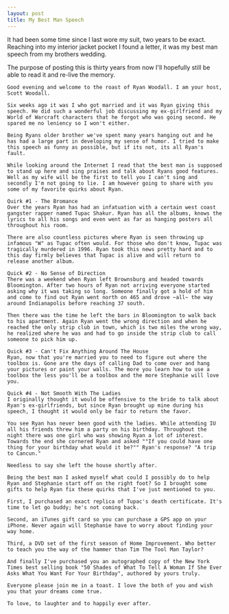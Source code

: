 ---
layout: post
title: My Best Man Speech
---It had been some time since I last wore my suit, two years to be exact. Reaching into my interior jacket pocket I found a letter, it was my best man speech from my brothers wedding.The purpose of posting this is thirty years from now I'll hopefully still be able to read it and re-live the memory.	Good evening and welcome to the roast of Ryan Woodall. I am your host, Scott Woodall.		Six weeks ago it was I who got married and it was Ryan giving this speech. He did such a wonderful job discussing my ex-girlfriend and my World of Warcraft characters that he forgot who was going second. He spared me no leniency so I won't either.		Being Ryans older brother we've spent many years hanging out and he has had a large part in developing my sense of humor. I tried to make this speech as funny as possible, but if its not, its all Ryan's fault.		While looking around the Internet I read that the best man is supposed to stand up here and sing praises and talk about Ryans good features. Well as my wife will be the first to tell you I can't sing and secondly I'm not going to lie. I am however going to share with you some of my favorite quirks about Ryan.		Quirk #1 - The Bromance	Over the years Ryan has had an infatuation with a certain west coast gangster rapper named Tupac Shakur. Ryan has all the albums, knows the lyrics to all his songs and even went as far as hanging posters all throughout his room.		There are also countless pictures where Ryan is seen throwing up infamous "W" as Tupac often would. For those who don't know, Tupac was tragically murdered in 1996. Ryan took this news pretty hard and to this day firmly believes that Tupac is alive and will return to release another album.		Quick #2 - No Sense of Direction	There was a weekend when Ryan left Brownsburg and headed towards Bloomington. After two hours of Ryan not arriving everyone started asking why it was taking so long. Someone finally got a hold of him and come to find out Ryan went north on 465 and drove ~all~ the way around Indianapolis before reaching 37 south.		Then there was the time he left the bars in Bloomington to walk back to his apartment. Again Ryan went the wrong direction and when he reached the only strip club in town, which is two miles the wrong way, he realized where he was and had to go inside the strip club to call someone to pick him up.		Quick #3 - Can't Fix Anything Around The House	Ryan, now that you're married you to need to figure out where the toolbox is. Gone are the days of calling Dad to come over and hang your pictures or paint your walls. The more you learn how to use a toolbox the less you'll be a toolbox and the more Stephanie will love you.		Quick #4 - Not Smooth With The Ladies	I originally thought it would be offensive to the bride to talk about Ryan's ex-girlfriends, but since Ryan brought up mine during his speech, I thought it would only be fair to return the favor.		You see Ryan has never been good with the ladies. While attending IU all his friends threw him a party on his birthday. Throughout the night there was one girl who was showing Ryan a lot of interest. Towards the end she cornered Ryan and asked ""If you could have one thing for your birthday what would it be?"" Ryan's response? "A trip to Cancun."		Needless to say she left the house shortly after.		Being the best man I asked myself what could I possibly do to help Ryan and Stephanie start off on the right foot? So I brought some gifts to help Ryan fix these quirks that I've just mentioned to you.		First, I purchased an exact replica of Tupac's death certificate. It's time to let go buddy; he's not coming back.		Second, an iTunes gift card so you can purchase a GPS app on your iPhone. Never again will Stephanie have to worry about finding your way home.		Third, a DVD set of the first season of Home Improvement. Who better to teach you the way of the hammer than Tim The Tool Man Taylor?		And finally I've purchased you an autographed copy of the New York Times best selling book "50 Shades of What To Tell A Woman If She Ever Asks What You Want For Your Birthday", authored by yours truly.		Everyone please join me in a toast. I love the both of you and wish you that your dreams come true.		To love, to laughter and to happily ever after.